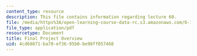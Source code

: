 ```yaml
---
content_type: resource
description: This file contains information regarding lecture 60.
file: /media/https%3A/open-learning-course-data-rc.s3.amazonaws.com/6-170-software-studio-spring-2013/4cd68871ba70ef3695b0be98ff057468_MIT6_170S13_60-final-proj.pdf
file_type: application/pdf
resourcetype: Document
title: Final Project Overview
uid: 4cd68871-ba70-ef36-95b0-be98ff057468
---
```

